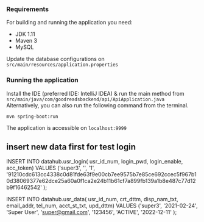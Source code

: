 
### Requirements
For building and running the application you need:

- JDK 1.11
- Maven 3
- MySQL

Update the database configurations on ``src/main/resources/application.properties`` 

### Running the application

Install the IDE (preferred IDE: IntelliJ IDEA) & run the main method from ``src/main/java/com/goodreadsbackend/api/ApiApplication.java`` <br/>
Alternatively, you can also run the following command from the terminal.

```shell
mvn spring-boot:run
```
The application is accessible on ``localhost:9999``

## insert new data first for test login

INSERT INTO datahub.usr_login(
usr_id_num, login_pwd, login_enable, acc_token)
VALUES ('super3', '', '1', '91210cdc613cc4338c0d81fde63f9e00cb7ee9575b7e85ce692ccec5f967b10d38069377e62dce25a60a0f1ca2e24b11b61cf7a899fb139a1b8e487c77d12b9f16462542'
);

INSERT INTO datahub.usr_data(
usr_id_num, crt_dttm, disp_nam_txt, email_addr, tel_num, acct_st_txt, upd_dttm)
VALUES ('super3', '2021-02-24', 'Super User', 'super@gmail.com', '123456', 'ACTIVE', '2022-12-11'
);
